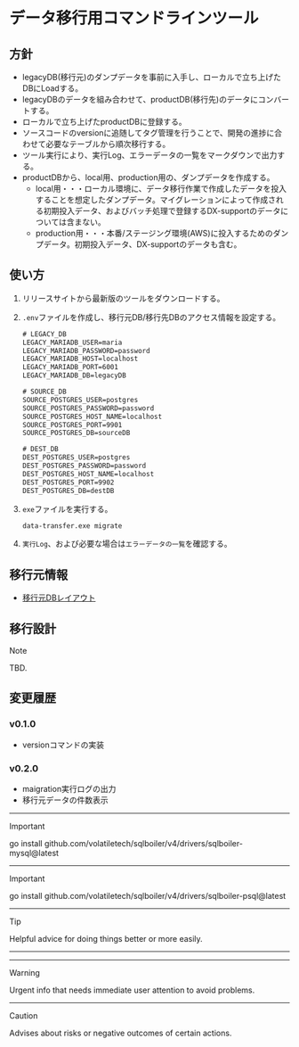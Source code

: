 # データ移行用コマンドラインツール

## 方針

* legacyDB(移行元)のダンプデータを事前に入手し、ローカルで立ち上げたDBにLoadする。
* legacyDBのデータを組み合わせて、productDB(移行先)のデータにコンバートする。
* ローカルで立ち上げたproductDBに登録する。
* ソースコードのversionに追随してタグ管理を行うことで、開発の進捗に合わせて必要なテーブルから順次移行する。
* ツール実行により、実行Log、エラーデータの一覧をマークダウンで出力する。
* productDBから、local用、production用の、ダンプデータを作成する。
  * local用・・・ローカル環境に、データ移行作業で作成したデータを投入することを想定したダンプデータ。マイグレーションによって作成される初期投入データ、およびバッチ処理で登録するDX-supportのデータについては含まない。
  * production用・・・本番/ステージング環境(AWS)に投入するためのダンプデータ。初期投入データ、DX-supportのデータも含む。

## 使い方

1. リリースサイトから最新版のツールをダウンロードする。
2. `.env`ファイルを作成し、移行元DB/移行先DBのアクセス情報を設定する。

    ``` cmd
    # LEGACY_DB
    LEGACY_MARIADB_USER=maria
    LEGACY_MARIADB_PASSWORD=password
    LEGACY_MARIADB_HOST=localhost
    LEGACY_MARIADB_PORT=6001
    LEGACY_MARIADB_DB=legacyDB

    # SOURCE_DB
    SOURCE_POSTGRES_USER=postgres
    SOURCE_POSTGRES_PASSWORD=password
    SOURCE_POSTGRES_HOST_NAME=localhost
    SOURCE_POSTGRES_PORT=9901
    SOURCE_POSTGRES_DB=sourceDB

    # DEST_DB
    DEST_POSTGRES_USER=postgres
    DEST_POSTGRES_PASSWORD=password
    DEST_POSTGRES_HOST_NAME=localhost
    DEST_POSTGRES_PORT=9902
    DEST_POSTGRES_DB=destDB
    ```

3. `exe`ファイルを実行する。

    ``` cmd
    data-transfer.exe migrate
    ```

4. `実行Log`、および必要な場合は`エラーデータの一覧`を確認する。

## 移行元情報

* [移行元DBレイアウト](docs/source-db.md)

## 移行設計

> [!NOTE]
> TBD.

## 変更履歴

### v0.1.0

* versionコマンドの実装

### v0.2.0

* maigration実行ログの出力
* 移行元データの件数表示

-----

> [!IMPORTANT]
> go install github.com/volatiletech/sqlboiler/v4/drivers/sqlboiler-mysql@latest

-----

> [!IMPORTANT]
> go install github.com/volatiletech/sqlboiler/v4/drivers/sqlboiler-psql@latest

-----

> [!TIP]
> Helpful advice for doing things better or more easily.

-----

-----

> [!WARNING]
> Urgent info that needs immediate user attention to avoid problems.

-----

> [!CAUTION]
> Advises about risks or negative outcomes of certain actions.
